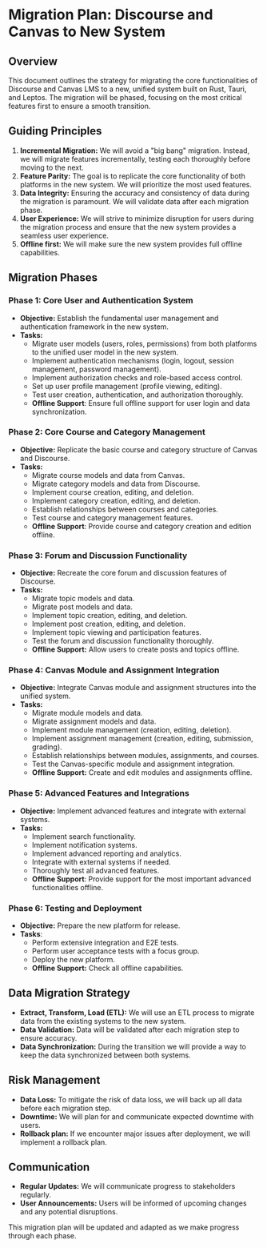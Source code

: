 # Migration Plan: Discourse and Canvas to New System

## Overview

This document outlines the strategy for migrating the core functionalities of Discourse and Canvas LMS to a new, unified system built on Rust, Tauri, and Leptos. The migration will be phased, focusing on the most critical features first to ensure a smooth transition.

## Guiding Principles

1.  **Incremental Migration:** We will avoid a "big bang" migration. Instead, we will migrate features incrementally, testing each thoroughly before moving to the next.
2.  **Feature Parity:** The goal is to replicate the core functionality of both platforms in the new system. We will prioritize the most used features.
3.  **Data Integrity:** Ensuring the accuracy and consistency of data during the migration is paramount. We will validate data after each migration phase.
4.  **User Experience:** We will strive to minimize disruption for users during the migration process and ensure that the new system provides a seamless user experience.
5. **Offline first:** We will make sure the new system provides full offline capabilities.

## Migration Phases

### Phase 1: Core User and Authentication System

*   **Objective:** Establish the fundamental user management and authentication framework in the new system.
*   **Tasks:**
    *   Migrate user models (users, roles, permissions) from both platforms to the unified user model in the new system.
    *   Implement authentication mechanisms (login, logout, session management, password management).
    *   Implement authorization checks and role-based access control.
    *   Set up user profile management (profile viewing, editing).
    *   Test user creation, authentication, and authorization thoroughly.
    * **Offline Support**: Ensure full offline support for user login and data synchronization.

### Phase 2: Core Course and Category Management

*   **Objective:** Replicate the basic course and category structure of Canvas and Discourse.
*   **Tasks:**
    *   Migrate course models and data from Canvas.
    *   Migrate category models and data from Discourse.
    *   Implement course creation, editing, and deletion.
    *   Implement category creation, editing, and deletion.
    *   Establish relationships between courses and categories.
    *   Test course and category management features.
    * **Offline Support**: Provide course and category creation and edition offline.

### Phase 3: Forum and Discussion Functionality

*   **Objective:** Recreate the core forum and discussion features of Discourse.
*   **Tasks:**
    *   Migrate topic models and data.
    *   Migrate post models and data.
    *   Implement topic creation, editing, and deletion.
    *   Implement post creation, editing, and deletion.
    *   Implement topic viewing and participation features.
    *   Test the forum and discussion functionality thoroughly.
    * **Offline Support:** Allow users to create posts and topics offline.

### Phase 4: Canvas Module and Assignment Integration

*   **Objective:** Integrate Canvas module and assignment structures into the unified system.
*   **Tasks:**
    *   Migrate module models and data.
    *   Migrate assignment models and data.
    *   Implement module management (creation, editing, deletion).
    *   Implement assignment management (creation, editing, submission, grading).
    *   Establish relationships between modules, assignments, and courses.
    *   Test the Canvas-specific module and assignment integration.
    * **Offline Support:** Create and edit modules and assignments offline.

### Phase 5: Advanced Features and Integrations

*   **Objective:** Implement advanced features and integrate with external systems.
*   **Tasks:**
    *   Implement search functionality.
    *   Implement notification systems.
    *   Implement advanced reporting and analytics.
    *   Integrate with external systems if needed.
    *   Thoroughly test all advanced features.
    *   **Offline Support**: Provide support for the most important advanced functionalities offline.

### Phase 6: Testing and Deployment

* **Objective:** Prepare the new platform for release.
* **Tasks**:
    * Perform extensive integration and E2E tests.
    * Perform user acceptance tests with a focus group.
    * Deploy the new platform.
    * **Offline Support:** Check all offline capabilities.

## Data Migration Strategy

*   **Extract, Transform, Load (ETL):** We will use an ETL process to migrate data from the existing systems to the new system.
*   **Data Validation:** Data will be validated after each migration step to ensure accuracy.
* **Data Synchronization:** During the transition we will provide a way to keep the data synchronized between both systems.

## Risk Management

*   **Data Loss:** To mitigate the risk of data loss, we will back up all data before each migration step.
*   **Downtime:** We will plan for and communicate expected downtime with users.
* **Rollback plan:** If we encounter major issues after deployment, we will implement a rollback plan.

## Communication

*   **Regular Updates:** We will communicate progress to stakeholders regularly.
*   **User Announcements:** Users will be informed of upcoming changes and any potential disruptions.

This migration plan will be updated and adapted as we make progress through each phase.